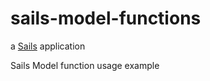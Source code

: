 # sails-model-functions

a [Sails](http://sailsjs.org) application

Sails Model function usage example

